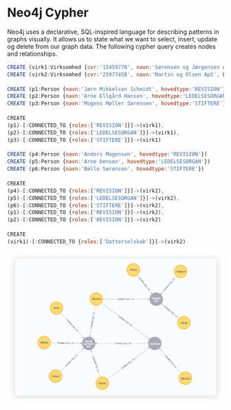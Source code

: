 # Neo4j Cypher

Neo4j uses a declarative, SQL-inspired language for describing patterns in graphs visually.
It allows us to state what we want to select, insert, update og delete from our graph data. 
The following cypher query creates nodes and relationships. 

```javascript
CREATE (virk1:Virksomhed {cvr:'15459778', navn:'Sørensen og Jørgensen ApS', branchekode:'702040'})
CREATE (virk2:Virksomhed {cvr:'25977458', navn:'Martin og Olsen ApS', branchekode:'702040'})

CREATE (p1:Person {navn:'Jørn Mikkelsen Schmidt', hovedtype:'REVISION'})
CREATE (p2:Person {navn:'Arne Ellgård Hansen', hovedtype:'LEDELSESORGAN'})
CREATE (p3:Person {navn:'Mogens Møller Sørensen', hovedtype:'STIFTERE'})

CREATE
(p1)-[:CONNECTED_TO {roles:['REVISION']}]->(virk1),
(p2)-[:CONNECTED_TO {roles:['LEDELSESORGAN']}]->(virk1),
(p3)-[:CONNECTED_TO {roles:['STIFTERE']}]->(virk1)

CREATE (p4:Person {navn:'Anders Mogensen', hovedtype:'REVISION'})
CREATE (p5:Person {navn:'Arne bensen', hovedtype:'LEDELSESORGAN'})
CREATE (p6:Person {navn:'Bølle Sørensen', hovedtype:'STIFTERE'})

CREATE
(p4)-[:CONNECTED_TO {roles:['REVISION']}]->(virk2),
(p5)-[:CONNECTED_TO {roles:['LEDELSESORGAN']}]->(virk2),
(p6)-[:CONNECTED_TO {roles:['STIFTERE']}]->(virk2),
(p1)-[:CONNECTED_TO {roles:['REVISION']}]->(virk2),
(p2)-[:CONNECTED_TO {roles:['REVISION']}]->(virk2)

CREATE
(virk1)-[:CONNECTED_TO {roles:['Datterselskab']}]->(virk2)
```

![text](https://github.com/HakimiX/neo4jconfiguration/blob/master/Images/virksomhedGraph.png)